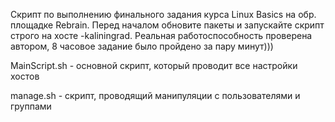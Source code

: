 Скрипт по выполнению финального задания курса Linux Basics на обр. площадке Rebrain. Перед началом обновите пакеты и запускайте скрипт строго на хосте -kaliningrad. Реальная работоспособность проверена автором, 8 часовое задание было пройдено за пару минут)))

MainScript.sh - основной скрипт, который проводит все настройки хостов

manage.sh - скрипт, проводящий манипуляции с пользователями и группами
